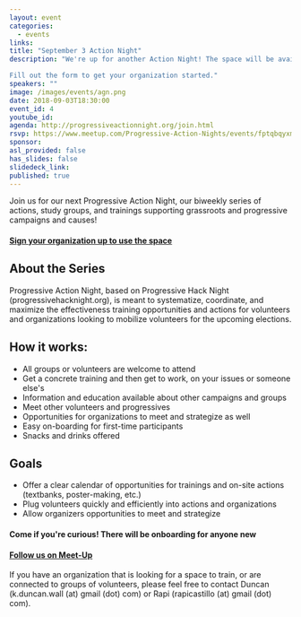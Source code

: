 ```yaml
---
layout: event
categories:
  - events
links:
title: "September 3 Action Night"
description: "We're up for another Action Night! The space will be available to organizations and volunteers looking to do “afterwork activism” -- volunteers who want to stop by, grab a snack, get trained, learn how to plug in, and do some work.

Fill out the form to get your organization started."
speakers: ""
image: /images/events/agn.png
date: 2018-09-03T18:30:00
event_id: 4
youtube_id:
agenda: http://progressiveactionnight.org/join.html
rsvp: https://www.meetup.com/Progressive-Action-Nights/events/fptqbqyxmbfb/
sponsor:
asl_provided: false
has_slides: false
slidedeck_link:
published: true
---
```


Join us for our next Progressive Action Night, our biweekly series of actions, study groups, and trainings supporting grassroots and progressive campaigns and causes!

#### **[Sign your organization up to use the space](https://docs.google.com/forms/d/199tNQLkHzXmQKWTVkgRLsbKZ35_J3g5jgDVBFrVSBrQ/edit)**

## About the Series
Progressive Action Night, based on Progressive Hack Night (progressivehacknight.org), is meant to systematize, coordinate, and maximize the effectiveness training opportunities and actions for volunteers and organizations looking to mobilize volunteers for the upcoming elections.

## How it works:

- All groups or volunteers are welcome to attend
- Get a concrete training and then get to work, on your issues or someone else's
- Information and education available about other campaigns and groups
- Meet other volunteers and progressives
- Opportunities for organizations to meet and strategize as well
- Easy on-boarding for first-time participants
- Snacks and drinks offered

## Goals
- Offer a clear calendar of opportunities for trainings and on-site actions (textbanks, poster-making, etc.)
- Plug volunteers quickly and efficiently into actions and organizations
- Allow organizers opportunities to meet and strategize

#### **Come if you're curious! There will be onboarding for anyone new**

#### **[Follow us on Meet-Up](//www.meetup.com/Progressive-Action-Nights)**

If you have an organization that is looking for a space to train, or are connected to groups of volunteers, please feel free to contact Duncan (k.duncan.wall (at) gmail (dot) com) or Rapi (rapicastillo (at) gmail (dot) com).
